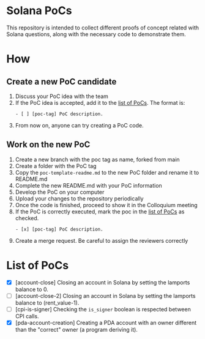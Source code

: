 # Solana PoCs

This repository is intended to collect different proofs of concept related with Solana questions, along with the necessary code to demonstrate them.

# How
## Create a new PoC candidate
1. Discuss your PoC idea with the team
2. If the PoC idea is accepted, add it to the [list of PoCs](#list-of-pocs). The format is:
   ```
   - [ ] [poc-tag] PoC description. 
   ``` 
3. From now on, anyone can try creating a PoC code.

## Work on the new PoC
1. Create a new branch with the poc tag as name, forked from main
2. Create a folder with the PoC tag
3. Copy the `poc-template-readme.md` to the new PoC folder and rename it to README.md
4. Complete the new README.md with your PoC information
5. Develop the PoC on your computer
6. Upload your changes to the repository periodically
7. Once the code is finished, proceed to show it in the Colloquium meeting
8. If the PoC is correctly executed, mark the poc in the [list of PoCs](#list-of-pocs) as checked.
   ```
   - [x] [poc-tag] PoC description. 
   ```
9. Create a merge request. Be careful to assign the reviewers correctly

# List of PoCs
- [x] [account-close] Closing an account in Solana by setting the lamports balance to 0.
- [ ] [account-close-2] Closing an account in Solana by setting the lamports balance to (rent_value-1).
- [ ] [cpi-is-signer] Checking the `is_signer` boolean is respected between CPI calls.
- [x] [pda-account-creation] Creating a PDA account with an owner different than the "correct" owner (a program deriving it).
